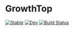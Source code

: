 # GrowthTop

[![Stable](https://img.shields.io/badge/docs-stable-blue.svg)](https://Aminofa70.github.io/GrowthTop.jl/stable/)
[![Dev](https://img.shields.io/badge/docs-dev-blue.svg)](https://Aminofa70.github.io/GrowthTop.jl/dev/)
[![Build Status](https://github.com/Aminofa70/GrowthTop.jl/actions/workflows/CI.yml/badge.svg?branch=main)](https://github.com/Aminofa70/GrowthTop.jl/actions/workflows/CI.yml?query=branch%3Amain)
